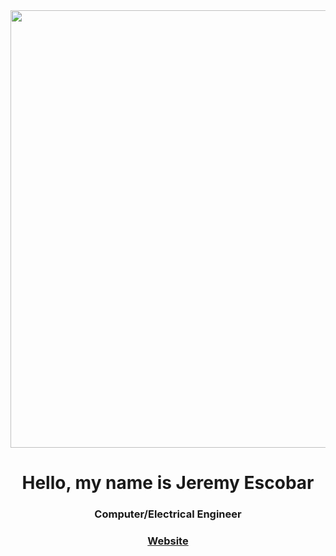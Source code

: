<div style="text-align: center;">
  <img id="animation-img" src="https://www.springboard.com/blog/wp-content/uploads/2019/07/sb-blog-programming.png" width="700">
</div>

<h1 align="center">Hello, my name is Jeremy Escobar</h1>
<h3 align="center">Computer/Electrical Engineer </> </h3>

<h3 align="center"><a href="https://jge162.github.io/">Website</a></h3>
